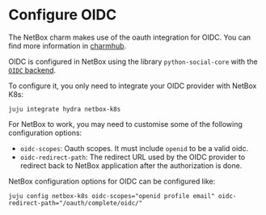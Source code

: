 <!-- vale Canonical.007-Headings-sentence-case = NO -->
# Configure OIDC
<!-- vale Canonical.007-Headings-sentence-case = YES -->

The NetBox charm makes use of the oauth integration for OIDC. You can find
more information in [charmhub](https://charmhub.io/integrations/oauth).

OIDC is configured in NetBox using the library `python-social-core` with the [`OIDC` backend](https://python-social-auth.readthedocs.io/en/latest/backends/oidc.html).

To configure it, you only need to integrate your OIDC provider with NetBox K8s:
```
juju integrate hydra netbox-k8s
```

For NetBox to work, you may need to customise some of the following configuration options:
 - `oidc-scopes`: Oauth scopes. It must include `openid` to be a valid oidc.
 - `oidc-redirect-path`: The redirect URL used by the OIDC provider to redirect back to NetBox application after the authorization is done.

NetBox configuration options for OIDC can be configured like:
```
juju config netbox-k8s oidc-scopes="openid profile email" oidc-redirect-path="/oauth/complete/oidc/"
```
